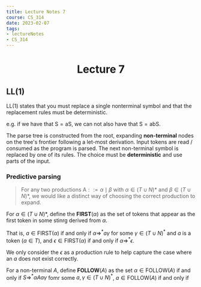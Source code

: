 ```yaml
---
title: Lecture Notes 7
course: CS_314
date: 2023-02-07
tags: 
- lectureNotes
- CS_314
---
```


<center><h1>Lecture 7</h1></center>

## LL(1)

LL(1) states that you must replace a single nonterminal symbol and that the replacement rules must be deterministic.

e.g. if we have that $\text{S} = \text{aS}$, we can not also have that $\text{S} = \text{abS}$.

The parse tree is constructed from the root, expanding **non-terminal** nodes on the tree's frontier following a let-most derivation. Input tokens are read / consumed as the program is parsed. The next non-terminal symbol is replaced by one of its rules. The choice must be **deterministic** and use parts of the input.

### Predictive parsing
> For any two productions $\text{A} ::= \alpha \mid \beta$ with $\alpha \in (T \cup N)*$ and $\beta \in (T \cup N)*$, we would like a distinct way of choosing the correct production to expand.

For $\alpha \in (T \cup N)*$, define the **FIRST**($\alpha$) as the set of tokens that appear as the first token in some stinrg derived from $\alpha$.

That is, $a \in\text{FIRST}(\alpha)$ if and only if $\alpha \Rightarrow^* a\gamma$ for some $\gamma \in (T \cup N)^*$ and $a$ is a token $(a \in T)$, and $\epsilon \in \text{FIRST}(\alpha)$ if and only if $\alpha \Rightarrow^* \epsilon$.

We only consider the $\epsilon$ as a production rule to help capture the case where an $a$ does not exist correctly.

For a non-terminal $A$, define **FOLLOW**($A$) as the set $\alpha \in \text{FOLLOW}(A)$  if and only if $S \Rightarrow^* \alpha Aa\gamma$ fomr some $a,\gamma\in(T\cup N)^*$, $a \in \text{FOLLOW}(A)$ if and only if 



